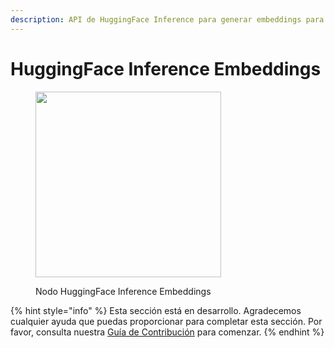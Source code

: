 ```yaml
---
description: API de HuggingFace Inference para generar embeddings para un texto dado.
---
```


# HuggingFace Inference Embeddings

<figure><img src="../../../.gitbook/assets/image--9---1---1---1---1---1-.png" alt="" width="297"><figcaption><p>Nodo HuggingFace Inference Embeddings</p></figcaption></figure>

{% hint style="info" %}
Esta sección está en desarrollo. Agradecemos cualquier ayuda que puedas proporcionar para completar esta sección. Por favor, consulta nuestra [Guía de Contribución](../../../contributing/) para comenzar.
{% endhint %}
